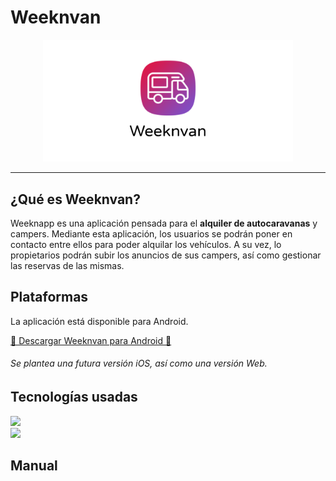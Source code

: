 # Weeknvan
<p align="center">
  <img src="https://github.com/arodriguezh09/weeknvan/blob/main/media/play_store_feature_graphic.png" width="400px">
</p>

-----

## ¿Qué es Weeknvan?
  Weeknapp es una aplicación pensada para el **alquiler de autocaravanas** y campers. Mediante esta aplicación, los usuarios se podrán poner en contacto entre ellos para poder alquilar los vehículos. A su vez, lo propietarios podrán subir los anuncios de sus campers, así como gestionar las reservas de las mismas.

## Plataformas
  La aplicación está disponible para Android.

[📱 Descargar Weeknvan para Android 📱](https://www.google.com/ "Descargar Weeknvan para Android")

###### Se plantea una futura versión iOS, así como una versión Web.


## Tecnologías usadas
<a href="https://www.java.com/">
    <img src="https://1000marcas.net/wp-content/uploads/2020/11/Java-logo.png" width="200">
</a>
<br>
<a href="https://firebase.google.com/">
    <img src="https://firebase.google.com/images/brand-guidelines/logo-built_black.png" width="200">
</a>

## Manual
